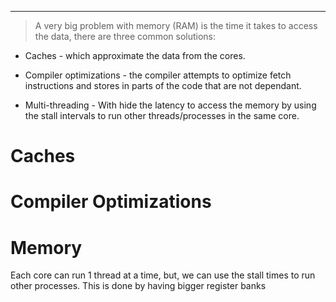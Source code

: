 ***
> A very big problem with memory (RAM) is the time it takes to access the data, there are three common solutions:

- Caches - which approximate the data from the cores.

- Compiler optimizations - the compiler attempts to optimize fetch instructions and stores in parts of the code that are not dependant.

- Multi-threading - With hide the latency to access the memory by using the stall intervals to run other threads/processes in the same core.

# Caches

# Compiler Optimizations

# Memory

Each core can run 1 thread at a time, but, we can use the stall times to run other processes. This is done by having bigger register banks